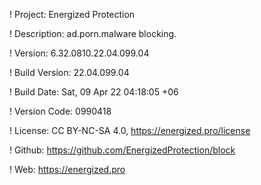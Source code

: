 ! Project: Energized Protection

! Description: ad.porn.malware blocking.

! Version: 6.32.0810.22.04.099.04

! Build Version: 22.04.099.04

! Build Date: Sat, 09 Apr 22 04:18:05 +06

! Version Code: 0990418

! License: CC BY-NC-SA 4.0, https://energized.pro/license

! Github: https://github.com/EnergizedProtection/block

! Web: https://energized.pro
